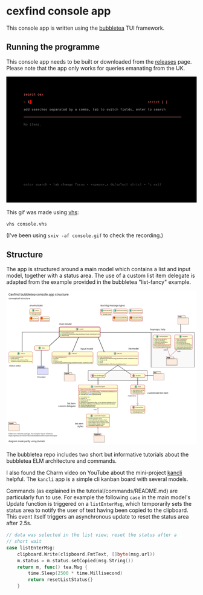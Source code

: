 # cexfind console app

This console app is written using the
[bubbletea](https://github.com/charmbracelet/bubbletea) TUI framework.

## Running the programme

This console app needs to be built or downloaded from the
[releases](https://github.com/rorycl/cexfind/releases) page. Please note
that the app only works for queries emanating from the UK.

![](console.gif)

This gif was made using [vhs](https://github.com/charmbracelet/vhs):

```
vhs console.vhs
```

(I've been using `sxiv -af console.gif` to check the recording.)


## Structure

The app is structured around a main model which contains a list and
input model, together with a status area. The use of a custom list item
delegate is adapted from the example provided in the bubbletea
"list-fancy" example.

![](diagram.png)

The bubbletea repo includes two short but informative tutorials about
the bubbletea ELM architecture and commands.

I also found the Charm video on YouTube about the mini-project
[kancli](https://www.youtube.com/watch?v=ZA93qgdLUzM) helpful. The
`kancli` app is a simple cli kanban board with several models.

Commands (as explained in the tutorial/commands/README.md) are
particularly fun to use. For example the following `case` in the main
model's Update function is triggered on a `listEnterMsg`, which
temporarily sets the status area to notify the user of text having been
copied to the clipboard. This event itself triggers an asynchronous
update to reset the status area after 2.5s.

```go
// data was selected in the list view; reset the status after a
// short wait
case listEnterMsg:
	clipboard.Write(clipboard.FmtText, []byte(msg.url))
	m.status = m.status.setCopied(msg.String())
	return m, func() tea.Msg {
		time.Sleep(2500 * time.Millisecond)
		return resetListStatus{}
	}
```
